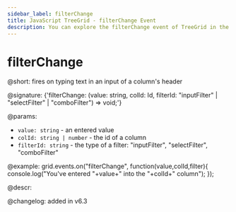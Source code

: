 ```yaml
---
sidebar_label: filterChange
title: JavaScript TreeGrid - filterChange Event 
description: You can explore the filterChange event of TreeGrid in the documentation of the DHTMLX JavaScript UI library. Browse developer guides and API reference, try out code examples and live demos, and download a free 30-day evaluation version of DHTMLX Suite 7.
---
```


# filterChange

@short: fires on typing text in an input of a column's header

@signature: {'filterChange: (value: string, colId: Id, filterId: "inputFilter" | "selectFilter" | "comboFilter") => void;'}

@params:
- `value: string` - an entered value
- `colId: string | number` - the id of a column
- `filterId: string` - the type of a filter: "inputFilter", "selectFilter", "comboFilter"

@example:
grid.events.on("filterChange", function(value,colId,filter){
    console.log("You've entered "+value+" into the "+colId+" column");
});

@descr:

@changelog: added in v6.3
